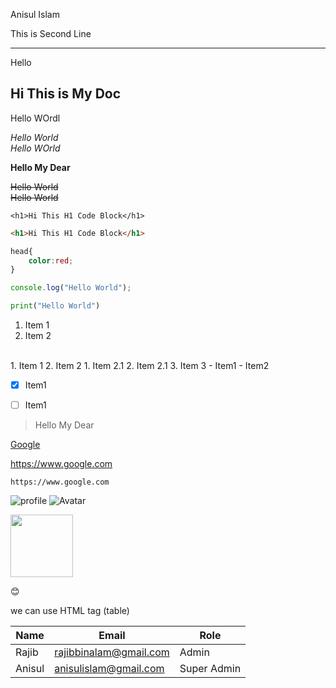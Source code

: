 <!-- markdown -->

<!-- 1. Normal Text -( Normal) -->
<!-- 2. New Line -(<br/>)(  - double Space) -->
Anisul Islam   

This is Second Line
<!-- 3. Horizontal Line - (<hr/>, ___) -->
___ 
Hello

<!-- 4. Heading - (h1,#),(h2,##),(h3,###),(h4,####),(h5,#####),(h6,######) -->
## Hi This is My Doc

<!-- 5. Paragraph - (<p></p>) -->
<p>Hello WOrdl</p>

<!-- 6. italic -(i,_text_) -->
<i>Hello World</i>  
_Hello WOrld_

<!-- 7. Bold - (__text__) -->
__Hello My Dear__

<!-- 8. Strikethrough -(<del></del>,~~text~~) -->
<del>Hello World</del>  
~~Hello World~~

<!-- 9. Inline CodeBlock - (`Code`) -->
`<h1>Hi This H1 Code Block</h1>`

<!-- 10. MultiLine CodeBlock -( ```Code```) -->
```html
<h1>Hi This H1 Code Block</h1>
```
```css
head{
    color:red;
}
```

```javascript
console.log("Hello World");
```

```python
print("Hello World")
```

<!-- 11. List ( OrderList/ UnorderList ) [we can use HTML tag (ul,ol) ]-->
<ol>
    <li>Item 1</li>
    <li>Item 2</li>
</ol>
<br/>
<!-- or -->
1. Item 1   
2. Item 2 
    1. Item 2.1
    2. Item 2.1
3. Item 3
<!-- Unorder List -->
- Item1
- Item2

<!-- Task List -->
- [x] Item1
- [ ] Item1



<!-- 12. Hightlight Line -->
> Hello My Dear


<!-- 13. Link - ( [text](link) ) -->
[Google](https://www.google.com)

https://www.google.com  

`https://www.google.com`


<!-- 14. image - ( ![alt](link) ) -->

![profile](./image/profile.png)
![Avatar](https://avatars0.githubusercontent.com/u/12098981?s=460&v=4)

<img src="./image/profile.jpg" width="100px" height="100px">


<!-- 15. Emoji -->

😊

<!-- 16. Table - (|text|text|text|) -->
we can use HTML tag (table)

<!-- or -->
|Name|Email|Role|
|---|---|---|
|Rajib |rajibbinalam@gmail.com |Admin|
|Anisul | anisulislam@gmail.com |Super Admin|


